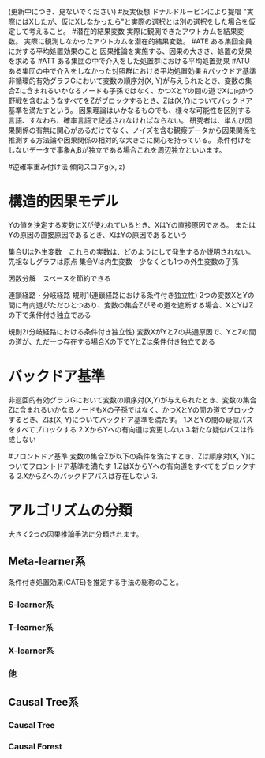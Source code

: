 (更新中につき、見ないでください)
#反実仮想
ドナルドルービンにより提唱
"実際にはXしたが、仮にXしなかったら"と実際の選択とは別の選択をした場合を仮定して考えること。
#潜在的結果変数
実際に観測できたアウトカムを結果変数。
実際に観測しなかったアウトカムを潜在的結果変数。
#ATE
ある集団全員に対する平均処置効果のこと
因果推論を実施する、因果の大きさ、処置の効果を求める
#ATT
ある集団の中で介入をした処置群における平均処置効果
#ATU
ある集団の中で介入をしなかった対照群における平均処置効果
#バックドア基準
非循環的有効グラフGにおいて変数の順序対(X, Y)が与えられたとき、変数の集合Zに含まれるいかなるノードも子孫ではなく、かつXとYの間の道でXに向かう野戦を含むようなすべてをZがブロックするとき、Zは(X,Y)についてバックドア基準を満たすという。
因果理論はいかなるものでも、様々な可能性を区別する言語、すなわち、確率言語で記述されなければならない。
研究者は、単んび因果関係の有無に関心があるだけでなく、ノイズを含む観察データから因果関係を推測する方法論や因果関係の相対的な大きさに関心を持っている。
条件付けをしないデータで事象A,Bが独立である場合これを周辺独立といいます。

#逆確率重み付け法
傾向スコアg(x, z)
# 構造的因果モデル
Yの値を決定する変数にXが使われているとき、XはYの直接原因である。
またはYの原因の直接原因であるとき、XはYの原因であるという

集合Uは外生変数　これらの実数は、どのようにして発生するか説明されない。先祖なしグラフは原点
集合Vは内生変数　少なくとも1つの外生変数の子孫

因数分解　スペースを節約できる

連鎖経路・分岐経路
規則1(連鎖経路における条件付き独立性)
2つの変数XとYの間に有向道がただひとつあり、変数の集合Zがその道を遮断する場合、XとYはZの下で条件付き独立である

規則2(分岐経路における条件付き独立性)
変数XがYとZの共通原因で、YとZの間の道が、ただ一つ存在する場合Xの下でYとZは条件付き独立である

# バックドア基準
非巡回的有効グラフGにおいて変数の順序対(X,Y)が与えられたとき、変数の集合Zに含まれるいかなるノードもXの子孫ではなく、かつXとYの間の道でブロックするとき、Zは(X, Y)についてバックドア基準を満たす。
1.XとYの間の疑似パスをすべてブロックする
2.XからYへの有向道は変更しない
3.新たな疑似パスは作成しない

#フロントドア基準
変数の集合Zが以下の条件を満たすとき、Zは順序対(X, Y)についてフロントドア基準を満たす
1.ZはXからYへの有向道をすべてをブロックする
2.XからZへのバックドアパスは存在しない
3.
# アルゴリズムの分類
大きく2つの因果推論手法に分類されます。
## Meta-learner系  
条件付き処置効果(CATE)を推定する手法の総称のこと。
### S-learner系
### T-learner系
### X-learner系
### 他
## Causal Tree系
### Causal Tree
### Causal Forest
